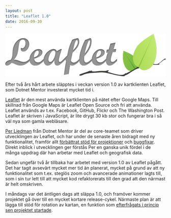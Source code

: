 ```yaml
---
layout: post
title: "Leaflet 1.0"
date: 2016-09-30
---
```


<div class="full-image">
<img src="/assets/leaflet-logo.png" alt="Leaflet logo" />
</div>
<!--more-->

Efter två års hårt arbete släpptes i veckan version 1.0 av kartklienten Leaflet, som Dotnet Mentor
investerat mycket tid i.

[Leaflet](http://leafletjs.com/) är den mest använda kartklienten på nätet efter Google Maps.
Till skillnad från Google Maps är Leaflet Open Source och fri att använda. Leaflet används
av t.ex. Facebook, GitHub, Flickr och The Washington Post. Leaflet är skriven
i JavaScript, är lite drygt 30 kb stor och fungerar bra i så väl nya som gamla webläsare.

[Per Liedman](/contact#per) från Dotnet Mentor är del av core-teamet som driver utvecklingen
av Leaflet, och har under de senaste åren bidragit med ny funktionalitet, framför allt [förbättrat
stöd för projektioner](https://github.com/Leaflet/Leaflet/issues/2247) och 
[buggfixar](https://github.com/Leaflet/Leaflet/issues?q=mentions%3Aperliedman+milestone%3A1.0+is%3Aclosed).
Direkt inblick i utvecklingen ger förstås Per en ganska unik fördel i de många uppdrag där han arbetar med
Leaflet och geografisk data.

Sedan ungefär två år tillbaka har arbetet med version 1.0 av Leaflet pågått. Det har tagit avsevärt mycket mer tid
än planerat, mycket på grund av att ny funktionalitet som t.ex. steglös zoom och avancerade
animationer lagts till, som i sin tur lett till att mycket kod refaktorerats till den grad att den
närmast är helt omskriven.

I måndags var det äntligen dags att släppa 1.0, och framöver kommer projektet gå över till en
mycket kortare release-cykel. Närmaste plan är att lägga till stöd för rotation av kartan, en
funktion som [efterfrågats i princip sen projektet startade](https://github.com/Leaflet/Leaflet/issues/268).
